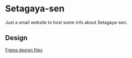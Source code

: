 # Setagaya-sen

Just a small website to host some info about Setagaya-sen.

## Design

[Figma design files](https://www.figma.com/file/5CbqqBozGQT1A6J9dJlFl3/Setagaya-sen?node-id=1%3A2&t=BfjZsEMAdrMSKqr0-1)